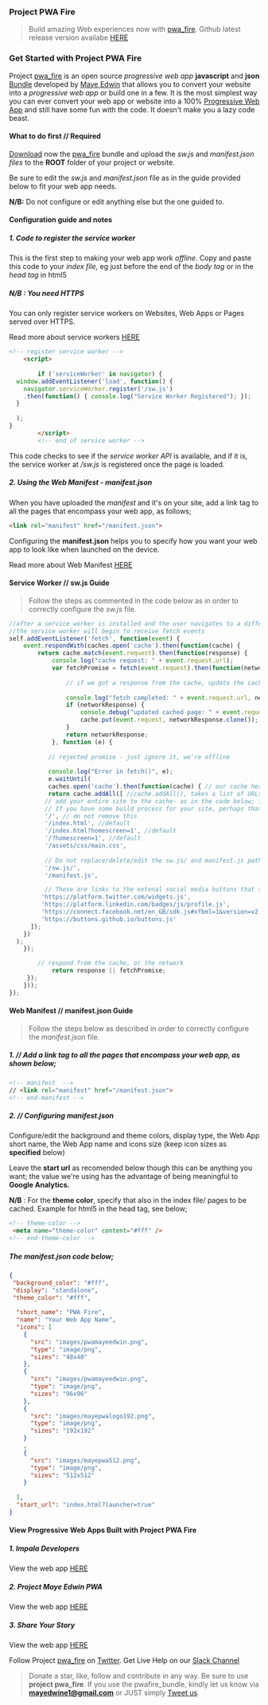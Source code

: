 ### Project PWA Fire
>Build amazing Web experiences now with [pwa_fire](https://github.com/mayeedwin/pwafire). Github latest release version availabe [HERE](https://github.com/mayeedwin/pwafire/releases)

### Get Started with Project PWA Fire
Project [pwa_fire](https://twitter.com/pwafire) is an open source *progressive web app* **javascript** and **json** [Bundle](https://github.com/mayeedwin/pwafire) developed by [Maye Edwin](https://maye.gdgmoi.com) that allows you to convert your website into a *progressive web app* or build one in a few. It is the most simplest way you can ever convert your web app or website into a 100% [Progressive Web App](https://www.linkedin.com/pulse/what-progressive-web-app-get-started-now-canaan-maye-edwin/) and still have some fun with the code. It doesn't make you a lazy code beast.

#### What to do first // Required
[Download](https://github.com/mayeedwin/pwafire/releases) now the [pwa_fire](https://twitter.com/pwafire) bundle and upload the *sw.js* and *manifest.json files* to the **ROOT** folder of your project or website.

Be sure to edit the *sw.js* and *manifest.json* file as in the guide provided below to fit your web app needs.

**N/B:** Do not configure or edit anything else but the one guided to.

#### Configuration guide and notes
##### 1. Code to register the service worker
This is the first step to making your web app work *offline.* Copy and paste this code to your *index file,* eg just before the end of the *body tag* or in the *head tag* in html5

##### N/B : You need HTTPS
You can only register service workers on Websites, Web Apps or Pages served over HTTPS.

Read more about service workers [HERE](https://developers.google.com/web/fundamentals/primers/service-workers/)

```html
<!-- register service worker -->
	<script>
	
	    if ('serviceWorker' in navigator) {
  window.addEventListener('load', function() {
    navigator.serviceWorker.register('/sw.js')
    .then(function() { console.log("Service Worker Registered"); });
  }
  
  );
}
        </script>
		<!-- end of service worker -->
```
This code checks to see if the *service worker API* is available, and if it is, the service worker at */sw.js* is registered once the page is loaded.

##### 2. Using the Web Manifest - manifest.json
When you have uploaded the *manifest* and it's on your site, add a link tag to all the pages that encompass your web app, as follows;
```html
<link rel="manifest" href="/manifest.json">
```
Configuring the **manifest.json** helps you to specify how you want your web app to look like when launched on the device.

Read more about Web Manifest [HERE](https://developers.google.com/web/fundamentals/web-app-manifest/)

#### Service Worker // sw.js Guide
>Follow the steps as commented in the code below as in order to correctly configure the *sw.js* file.

```javascript
//after a service worker is installed and the user navigates to a different page or refreshes, 
//the service worker will begin to receive fetch events
self.addEventListener('fetch', function(event) {
    event.respondWith(caches.open('cache').then(function(cache) {
        return cache.match(event.request).then(function(response) {
            console.log("cache request: " + event.request.url);
            var fetchPromise = fetch(event.request).then(function(networkResponse) {
                
                // if we got a response from the cache, update the cache
                
                console.log("fetch completed: " + event.request.url, networkResponse);
                if (networkResponse) {
                    console.debug("updated cached page: " + event.request.url, networkResponse);
                    cache.put(event.request, networkResponse.clone());
                }
                return networkResponse;
            }, function (e) {
                
           // rejected promise - just ignore it, we're offline
                
           console.log("Error in fetch()", e);
           e.waitUntil(
           caches.open('cache').then(function(cache) { // our cache here is named *cache* in the caches.open()
           return cache.addAll([ //cache.addAll(), takes a list of URLs, then fetches them from the server and adds the response to the cache.
          // add your entire site to the cache- as in the code below; for offline access
          // If you have some build process for your site, perhaps that could generate the list of possible URLs that a user might load.
          '/', // do not remove this
          '/index.html', //default
          '/index.html?homescreen=1', //default
          '/?homescreen=1', //default
          '/assets/css/main.css',
               
          // Do not replace/delete/edit the sw.js/ and manifest.js paths below
          '/sw.js/',
          '/manifest.js',

          // These are links to the extenal social media buttons that should be cached if any exists.
         'https://platform.twitter.com/widgets.js',
         'https://platform.linkedin.com/badges/js/profile.js',
         'https://connect.facebook.net/en_GB/sdk.js#xfbml=1&version=v2.11&appId=128193484441134',
         'https://buttons.github.io/buttons.js'
      ]);
    })
  );
    });

        // respond from the cache, or the network
            return response || fetchPromise;
     });
    }));
});
```
#### Web Manifest // manifest.json Guide
>Follow the steps below as described in order to correctly configure the *manifest.json* file.
##### 1. // Add a link tag to all the pages that encompass your web app, as shown below;
```html
<!-- manifest  -->
// <link rel="manifest" href="/manifest.json">
<!-- end-manifest -->
```
##### 2. // Configuring manifest.json
Configure/edit the background and theme colors, display type, the Web App short name, the Web App name and icons size (keep icon sizes as **specified** below)

Leave the **start url** as recomended below though this can be anything you want; the value we're using has the advantage of being meaningful to **Google Analytics.**

**N/B** : For the **theme color**, specify that also in the index file/ pages to be cached. Example for html5 in the head tag, see below;
```html
<!-- theme-color -->
 <meta name="theme-color" content="#fff" />
<!-- end-theme-color -->
```
##### The manifest.json code below;
```json
{
 "background_color": "#fff", 
 "display": "standalone",
 "theme_color": "#fff", 
    
  "short_name": "PWA Fire", 
  "name": "Your Web App Name",
  "icons": [
    {
      "src": "images/pwamayeedwin.png",
      "type": "image/png",
      "sizes": "48x48"
    },
    {
      "src": "images/pwamayeedwin.png", 
      "type": "image/png",
      "sizes": "96x96" 
    },
    {
      "src": "images/mayepwalogo192.png", 
      "type": "image/png",
      "sizes": "192x192" 
    }
    ,
    {
      "src": "images/mayepwa512.png",
      "type": "image/png",
      "sizes": "512x512"
    }
    
  ],
  "start_url": "index.html?launcher=true"
}
```
#### View Progressive Web Apps Built with Project PWA Fire
##### 1. Impala Developers 
View the web app [HERE](https://impaladevelopers.com)
##### 2. Project Maye Edwin PWA
View the web app [HERE](https://maye.gdgmoi.com)
##### 3. Share Your Story
View the web app [HERE](https://share.gdgmoi.com)

Follow Project [pwa_fire](https://twitter.com/pwafire) on [Twitter](https://twitter.com/pwafire). Get Live Help on our [Slack Channel](https://join.slack.com/t/pwafire/shared_invite/enQtMjk1MjUzNDY5NDkyLWQzYTFhOTNjMTU2NzBjMTBhMjZkNDJkOTY0YzgxYWViNTI4YzgyZDUxNGIyYzlkM2RiZjc2NTAwMzRhMmZkZmI)

>Donate a star, like, follow and contribute in any way. Be sure to use **project pwa_fire**. If you use the pwafire_bundle, kindly let us know via **mayedwine1@gmail.com** or JUST simply [Tweet us](https://twitter.com/pwafire).
